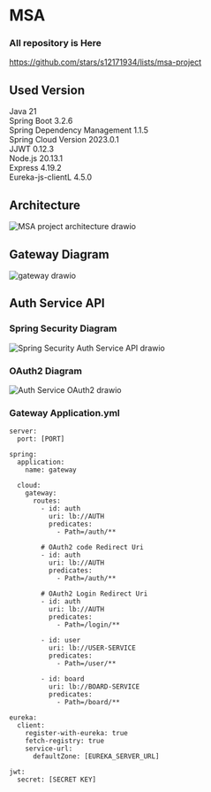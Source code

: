 # MSA
### All repository is Here
https://github.com/stars/s12171934/lists/msa-project

## Used Version
Java 21   
Spring Boot 3.2.6   
Spring Dependency Management 1.1.5   
Spring Cloud Version 2023.0.1   
JJWT 0.12.3   
Node.js 20.13.1   
Express 4.19.2   
Eureka-js-clientL 4.5.0   


## Architecture
![MSA project architecture drawio](https://github.com/s12171934/toy-gateway/assets/148848550/0b6f1f8b-303c-4d92-aeef-b1b7f3264d43)


## Gateway Diagram
![gateway drawio](https://github.com/s12171934/toy-gateway/assets/148848550/5b0cb993-e6ee-4823-b3c0-3057269d8eb9)

## Auth Service API

### Spring Security Diagram
![Spring Security Auth Service API drawio](https://github.com/s12171934/toy-gateway/assets/148848550/b3101bcc-94fa-4467-9eaa-925319c8a788)


### OAuth2 Diagram
![Auth Service OAuth2 drawio](https://github.com/s12171934/toy-gateway/assets/148848550/a85c2209-94c0-4c40-9968-30640d196ce5)


### Gateway Application.yml
```
server:
  port: [PORT]

spring:
  application:
    name: gateway

  cloud:
    gateway:
      routes:
        - id: auth
          uri: lb://AUTH
          predicates:
            - Path=/auth/**

        # OAuth2 code Redirect Uri
        - id: auth
          uri: lb://AUTH
          predicates:
            - Path=/auth/**

        # OAuth2 Login Redirect Uri
        - id: auth
          uri: lb://AUTH
          predicates:
            - Path=/login/**

        - id: user
          uri: lb://USER-SERVICE
          predicates:
            - Path=/user/**

        - id: board
          uri: lb://BOARD-SERVICE
          predicates:
            - Path=/board/**    

eureka:
  client:
    register-with-eureka: true
    fetch-registry: true
    service-url:
      defaultZone: [EUREKA_SERVER_URL]

jwt:
  secret: [SECRET KEY]

```


